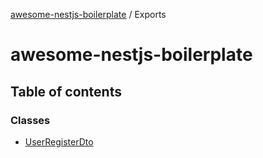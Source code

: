 [awesome-nestjs-boilerplate](README.md) / Exports

# awesome-nestjs-boilerplate

## Table of contents

### Classes

- [UserRegisterDto](classes/UserRegisterDto.md)
